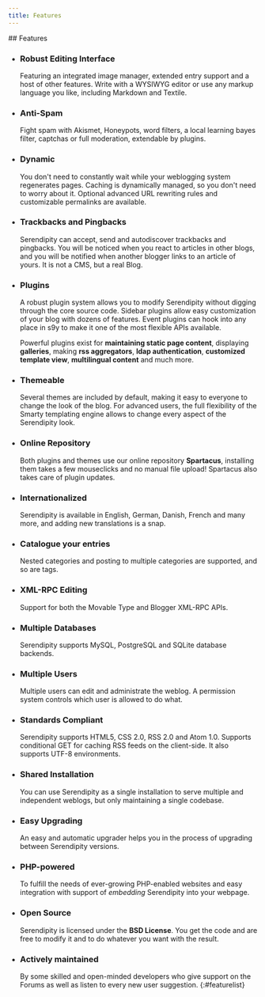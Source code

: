 ```yaml
---
title: Features
---
```


<section id="home-features" markdown="1">
## Features

* ### Robust Editing Interface
  Featuring an integrated image manager, extended entry support and a host of other features. Write with a WYSIWYG editor or use any markup language you like, including Markdown and Textile.
* ### Anti-Spam
  Fight spam with Akismet, Honeypots, word filters, a local learning bayes filter, captchas or full moderation, extendable by plugins.
* ### Dynamic
  You don't need to constantly wait while your weblogging system regenerates pages. Caching is dynamically managed, so you don't need to worry about it. Optional advanced URL rewriting rules and customizable permalinks are available.
* ### Trackbacks and Pingbacks
  Serendipity can accept, send and autodiscover trackbacks and pingbacks. You will be noticed when you react to articles in other blogs, and you will be notified when another blogger links to an article of yours. It is not a CMS, but a real Blog.
* ### Plugins
  A robust plugin system allows you to modify Serendipity without digging through the core source code. Sidebar plugins allow easy customization of your blog with dozens of features. Event plugins can hook into any place in s9y to make it one of the most flexible APIs available.

  Powerful plugins exist for **maintaining static page content**, displaying **galleries**, making **rss aggregators**, **ldap authentication**, **customized template view**, **multilingual content** and much more.
* ### Themeable
  Several themes are included by default, making it easy to everyone to change the look of the blog. For advanced users, the full flexibility of the Smarty templating engine allows to change every aspect of the Serendipity look.
* ### Online Repository
  Both plugins and themes use our online repository **Spartacus**, installing them takes a few mouseclicks and no manual file upload! Spartacus also takes care of plugin updates.
* ### Internationalized
  Serendipity is available in English, German, Danish, French and many more, and adding new translations is a snap.
* ### Catalogue your entries
  Nested categories and posting to multiple categories are supported, and so are tags.
* ### XML-RPC Editing
  Support for both the Movable Type and Blogger XML-RPC APIs.
* ### Multiple Databases
  Serendipity supports MySQL, PostgreSQL and SQLite database backends.
* ### Multiple Users
  Multiple users can edit and administrate the weblog. A permission system controls which user is allowed to do what.
* ### Standards Compliant
  Serendipity supports HTML5, CSS 2.0, RSS 2.0 and Atom 1.0. Supports conditional GET for caching RSS feeds on the client-side. It also supports UTF-8 environments.
* ### Shared Installation
  You can use Serendipity as a single installation to serve multiple and independent weblogs, but only maintaining a single codebase.
* ### Easy Upgrading
  An easy and automatic upgrader helps you in the process of upgrading between Serendipity versions.
* ### PHP-powered
  To fulfill the needs of ever-growing PHP-enabled websites and easy integration with support of *embedding* Serendipity into your webpage.
* ### Open Source
  Serendipity is licensed under the **BSD License**. You get the code and are free to modify it and to do whatever you want with the result.
* ### Actively maintained
  By some skilled and open-minded developers who give support on the Forums as well as listen to every new user suggestion.
{:#featurelist}

</section>


